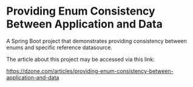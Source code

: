 # Providing Enum Consistency Between Application and Data

A Spring Boot project that demonstrates providing consistency between enums and specific reference datasource.

The article about this project may be accessed via this link:

https://dzone.com/articles/providing-enum-consistency-between-application-and-data